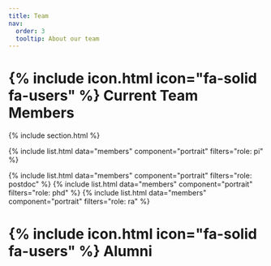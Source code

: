 ```yaml
---
title: Team
nav:
  order: 3
  tooltip: About our team
---
```


# {% include icon.html icon="fa-solid fa-users" %} Current Team Members


{% include section.html %}

{% include list.html data="members" component="portrait" filters="role: pi" %}

{% include list.html data="members" component="portrait" filters="role: postdoc" %}
{% include list.html data="members" component="portrait" filters="role: phd" %}
{% include list.html data="members" component="portrait" filters="role: ra" %}

# {% include icon.html icon="fa-solid fa-users" %} Alumni

